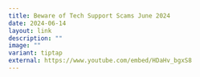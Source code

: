 ```yaml
---
title: Beware of Tech Support Scams June 2024
date: 2024-06-14
layout: link
description: ""
image: ""
variant: tiptap
external: https://www.youtube.com/embed/HDaHv_bgxS8
---
```


